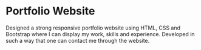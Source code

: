 # Portfolio Website

Designed a strong responsive portfolio website using HTML, CSS and Bootstrap where I can display my work, skills and experience. Developed in such a way that one can contact me through the website.
